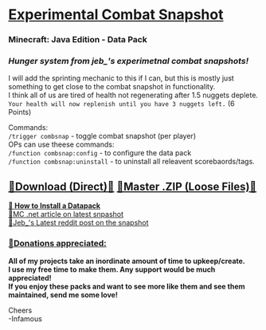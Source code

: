 # [Experimental Combat Snapshot]()     
### Minecraft: Java Edition - Data Pack  

### *Hunger system from jeb_'s experimetnal combat snapshots!*   

I will add the sprinting mechanic to this if I can, but this is mostly just something to get close to the combat snapshot in functionality.   
I think all of us are tired of health not regenerating after 1.5 nuggets deplete.    
`Your health will now replenish until you have 3 nuggets left.` (6 Points)  

   Commands:   
`/trigger combsnap` - toggle combat snapshot (per player)     
   OPs can use theese commands:   
`/function combsnap:config` - to configure the data pack  
`/function combsnap:uninstall` - to uninstall all releavent scorebaords/tags.   

## [🔗Download (Direct)🔗](https://github.com/InfamousMusicify/Combat-Snapshot/releases) [🔗Master .ZIP (Loose Files)🔗](https://github.com/InfamousMusicify/Combat-Snapshot/archive/refs/heads/master.zip)


__[🔗 How to Install a Datapack](https://www.planetminecraft.com/blog/how-to-download-and-install-minecraft-data-packs/)__     
[🔗MC .net article on latest snpashot](https://www.minecraft.net/en-us/article/experimental-java-edition-combat-snapshot-v5)     
[🔗Jeb_'s Latest reddit post on the snapshot](https://www.reddit.com/r/Minecraft/comments/epy4hv/experimental_combat_snapshot_version_5/)     

### [🔗Donations appreciated:](https://www.patreon.com/InfamousMusicify)   
__All of my projects take an inordinate amount of time to upkeep/create.   
I use my free time to make them. Any support would be much appreciated!   
If you enjoy these packs and want to see more like them and see them maintained, send me some love!__     

Cheers   
-Infamous   
